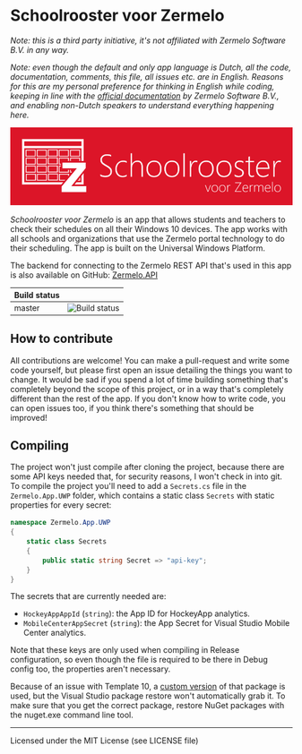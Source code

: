 # Schoolrooster voor Zermelo

*Note: this is a third party initiative, it's not affiliated with Zermelo Software B.V. in any way.*

*Note: even though the default and only app language is Dutch, all the code, documentation, comments, this file, all issues etc. are in English. Reasons for this are my personal preference for thinking in English while coding, keeping in line with the [official documentation](https://zermelo.atlassian.net/wiki/spaces/DEV) by Zermelo Software B.V., and enabling non-Dutch speakers to understand everything happening here.*

![Schoolrooster voor Zermelo](logo.png)

*Schoolrooster voor Zermelo* is an app that allows students and teachers to check their schedules on all their Windows 10 devices. The app works with all schools and organizations that use the Zermelo portal technology to do their scheduling. The app is built on the Universal Windows Platform.

The backend for connecting to the Zermelo REST API that's used in this app is also available on GitHub: [Zermelo.API](https://github.com/arthurrump/Zermelo.API)

<table style="width: auto">
<thead>
<tr>
  <th>Build status</th>
  <th></th>
</tr>
</thead>
<tbody>
<tr>
  <td>master</td>
  <td><img src="https://build.mobile.azure.com/v0.1/apps/757e7976-b352-4f99-be93-62e61c4e66ca/branches/master/badge" alt="Build status"></td>
</tr>
</tbody>
</table>

## How to contribute

All contributions are welcome! You can make a pull-request and write some code yourself, but please first open an issue detailing the things you want to change. It would be sad if you spend a lot of time building something that's completely beyond the scope of this project, or in a way that's completely different than the rest of the app. If you don't know how to write code, you can open issues too, if you think there's something that should be improved!

## Compiling

The project won't just compile after cloning the project, because there are some API keys needed that, for security reasons, I won't check in into git. To compile the project you'll need to add a `Secrets.cs` file in the `Zermelo.App.UWP` folder, which contains a static class `Secrets` with static properties for every secret:

```csharp
namespace Zermelo.App.UWP
{
    static class Secrets
    {
        public static string Secret => "api-key";
    }
}
```

The secrets that are currently needed are:

* `HockeyAppAppId` (`string`): the App ID for HockeyApp analytics.
* `MobileCenterAppSecret` (`string`): the App Secret for Visual Studio Mobile Center analytics.

Note that these keys are only used when compiling in Release configuration, so even though the file is required to be there in Debug config too, the properties aren't necessary.

Because of an issue with Template 10, a [custom version](https://github.com/arthurrump/Template10/releases/tag/v1.1.12-DynamicHamburger) of that package is used, but the Visual Studio package restore won't automatically grab it. To make sure that you get the correct package, restore NuGet packages with the nuget.exe command line tool.

---
Licensed under the MIT License (see LICENSE file)